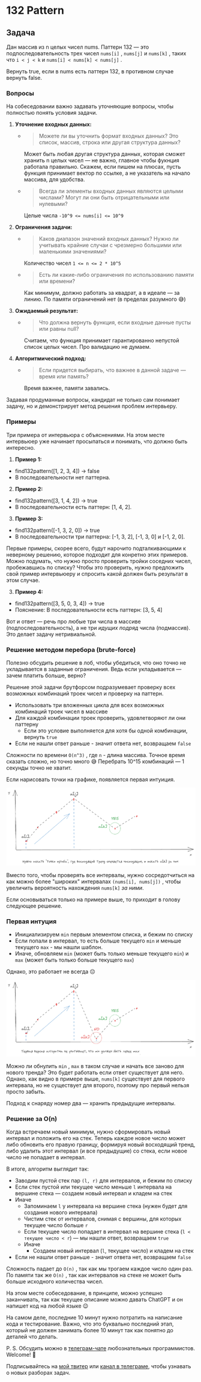 # 132 Pattern

## Задача

Дан массив из n целых чисел nums. Паттерн 132 — это подпоследовательность трех чисел `nums[i]` , `nums[j]` и `nums[k]` , таких что `i < j < k` и `nums[i] < nums[k] < nums[j]` .

Вернуть true, если в nums есть паттерн 132, в противном случае вернуть false.

### Вопросы

На собеседовании важно задавать уточняющие вопросы, чтобы полностью понять условия задачи.

1. **Уточнение входных данных:**
   - > Можете ли вы уточнить формат входных данных? Это список, массив, строка или другая структура данных?
   

     Может быть любая другая структура данных, которая сможет хранить n целых чисел — не важно, главное чтобы фукнция работала правильно. Скажем, если пишем на плюсах, пусть функция принимает вектор по ссылке, а не указатель на начало массива, для удобства.

   - > Всегда ли элементы входных данных являются целыми числами? Могут ли они быть отрицательными или нулевыми?

    
     Целые числа `-10^9 <= nums[i] <= 10^9`

2. **Ограничения задачи:**
   - > Каков диапазон значений входных данных? Нужно ли учитывать крайние случаи с чрезмерно большими или маленькими значениями?

     Количество чисел `1 <= n <= 2 * 10^5`

   - > Есть ли какие-либо ограничения по использованию памяти или времени?

     Как минимум, должно работать за квадрат, а в идеале — за линию. По памяти ограничений нет (в пределах разумного 😅)

3. **Ожидаемый результат:**
   - > Что должна вернуть функция, если входные данные пусты или равны null?

     
     Считаем, что функция принимает гарантированно непустой список целых чисел. Про валидацию не думаем.

4. **Алгоритмический подход:**
   - > Если придется выбирать, что важнее в данной задаче — время или память?

     Время важнее, памяти завались.

Задавая продуманные вопросы, кандидат не только сам понимает задачу, но и демонстрирует метод решения проблем интервьеру.

### Примеры

Три примера от интервьюра с объяснениями. На этом месте интервьюер уже начинает просыпаться и понимать, что должно быть интересно.

1. **Пример 1:**

* find132pattern([1, 2, 3, 4]) -> false
* В последовательности нет паттерна.

2. **Пример 2:**

* find132pattern([3, 1, 4, 2]) -> true
* В последовательности есть паттерн: [1, 4, 2].

3. **Пример 3:**

* find132pattern([-1, 3, 2, 0]) -> true
* В последовательности три паттерна: [-1, 3, 2], [-1, 3, 0] и [-1, 2, 0].

Первые примеры, скорее всего, будут нарочито подталкивающими к неверному решению, которое подходит для конретно этих примеров. Можно подумать, что нужно просто проверить тройки соседних чисел, пробежавшись по списку? Чтобы это проверить, нужно предложить свой пример интервьюеру и спросить какой должен быть результат в этом случае.

3. **Пример 4:**

* find132pattern([3, 5, 0, 3, 4]) -> true
* Пояснение: В последовательности есть паттерн: [3, 5, 4]

Вот и ответ — речь про любые три числа в массиве (подпоследовательность), а не три _идущих подряд_ числа (подмассив). Это делает задачу нетривиальной.

### Решение методом перебора (brute-force)

Полезно обсудить решение в лоб, чтобы убедиться, что оно точно не укладывается в заданные ограничения. Ведь если укладывается — зачем платить больше, верно?

Решение этой задачи брутфорсом подразумевает проверку всех возможных комбинаций троек чисел и проверку на паттерн.

* Использовать три вложенных цикла для всех возможных комбинаций троек чисел в массиве
* Для каждой комбинации троек проверить, удовлетворяют ли они паттерну
  + Если это условие выполняется для хотя бы одной комбинации, вернуть `true`
* Если не нашли ответ раньше - значит ответа нет, возвращаем `false`

Сложности по времени `O(n^3)` , где `n` - длина массива. Точное время сказать сложно, но точно много 😅 Перебрать 10^15 комбинаций — 1 секунды точно не хватит.

Если нарисовать точки на графике, появляется первая интуиция.

![](/images/pattern132-0.png)

Вместо того, чтобы проверять все интервалы, нужно сосредотчиться на как можно более "широких" интервалах `(nums[i], nums[j])` , чтобы увеличить вероятность нахождения `nums[k]` _за ними_.

Если основываться только на примере выше, то приходит в голову следующее решение.

### Первая интуция

* Инициализируем `min` первым элементом списка, и бежим по списку
* Если попали в интервал, то есть больше текущего `min` и меньше текущего `max` - мы нашли шаблон.
* Иначе, обновляем `min` (может быть только меньше текущего `min`) и `max` (может быть только больше текущего `max`)

Однако, это работает не всегда 😔

![](/images/pattern132-1.png)

Можно ли обнулить `min` , `max` в таком случае и начать все заново для нового тренда? Это будет работать если ответ существует для него. Однако, как видно в примере выше, `nums[k]` существует для первого интервала, но не существует для второго, поэтому про первый нельзя просто забыть.

Подход к снаряду номер два — хранить предыдущие интервалы.

### Решение за O(n)

Когда встречаем новый минимум, нужно сформировать новый интервал и положить его на стек. Теперь каждое новое число может либо обновить его правую границу, формируя новый восходящий тренд, либо удалить этот интервал (и все предыдущие) со стека, если новое число не попадает в интервал.

В итоге, алгоритм выглядит так:

* Заводим пустой стек пар `(l, r)` для интервалов, и бежим по списку
* Если стек пустой или текущее число меньше `l` интервала на вершине стека — создаем новый интервал и кладем на стек
* Иначе
  + Запоминаем `l` у интервала на вершине стека (нужен будет для создания нового интервала)
  + Чистим стек от интервалов, снимая с вершины, для которых текущее число больше `r`
  + Если текущее число попадает в интервал на вершине стека (`l < текущее число < r`) — мы нашли ответ, возвращаем `true`
  + Иначе
    - Создаем новый интервал (`l`, текущее число) и кладем на стек
* Если не нашли ответ раньше - значит ответа нет, возвращаем `false`

Сложность падает до `O(n)` , так как мы трогаем каждое число один раз. По памяти так же `O(n)` , так как интервалов на стеке не может быть больше исходного количества чисел.

На этом месте собеседование, в принципе, можно успешно заканчивать, так как текущее описание можно давать ChatGPT и он напишет код на любой языке 😉

На самом деле, последние 10 минут нужно потратить на написание кода и тестирование. Важно, что это буквально последний этап, который не должен занимать более 10 минут так как понятно до деталей что делать.

P. S. Обсудить можно в [телеграм-чате](https://t.me/ctci_chat_ru) любознательных программистов. Welcome! 🤗

Подписывайтесь на [мой твитер](https://twitter.com/vitkarpov) или [канал в телеграме](https://t.me/coding_interviews), чтобы узнавать о новых разборах задач.
